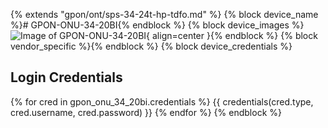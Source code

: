 {% extends "gpon/ont/sps-34-24t-hp-tdfo.md" %}
{% block device_name %}# GPON-ONU-34-20BI{% endblock %}
{% block device_images %}![Image of GPON-ONU-34-20BI](/img/gpon-onu-34-20bi.png){ align=center }{% endblock %}
{% block vendor_specific %}{% endblock %}
{% block device_credentials %}
## Login Credentials

{% for cred in gpon_onu_34_20bi.credentials %}
{{ credentials(cred.type, cred.username, cred.password) }}
{% endfor %}
{% endblock %}

